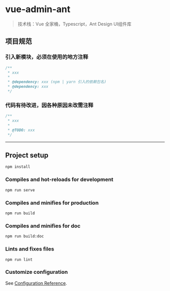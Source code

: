 # vue-admin-ant
> 技术栈：Vue 全家桶，Typescript，Ant Design UI组件库

## 项目规范

### 引入新模块，必须在使用的地方注释
``` javascript
/**
 * xxx
 *
 * @dependency: xxx (npm | yarn 引入的依赖包名)
 * @dependency: xxx
 */
```

### 代码有待改进，因各种原因未改需注释
``` javascript
/**
 * xxx
 *
 * @TODO: xxx
 */
```

------

## Project setup

```
npm install
```

### Compiles and hot-reloads for development
```
npm run serve
```

### Compiles and minifies for production
```
npm run build
```

### Compiles and minifies for doc
```
npm run build:doc
```

### Lints and fixes files
```
npm run lint
```

### Customize configuration
See [Configuration Reference](https://cli.vuejs.org/config/).

